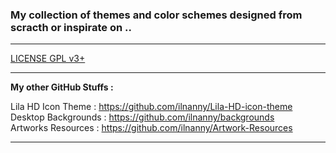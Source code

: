 ### My collection of themes and color schemes designed from scracth or inspirate on ..

<hr align=”left” size=”1″ width=”300″ color=”red” noshade>
<a href="https://github.com/ilnanny/Xthemes/blob/master/LICENSE">LICENSE GPL v3+</b></a>
<hr align=”left” size=”1″ width=”300″ color=”red” noshade>
<b> My other GitHub Stuffs  :</b><br>

Lila HD Icon Theme  : https://github.com/ilnanny/Lila-HD-icon-theme<br>
Desktop Backgrounds : https://github.com/ilnanny/backgrounds<br>
Artworks Resources  : https://github.com/ilnanny/Artwork-Resources<br>

<hr align=”left” size=”1″ width=”300″ color=”red” noshade>
